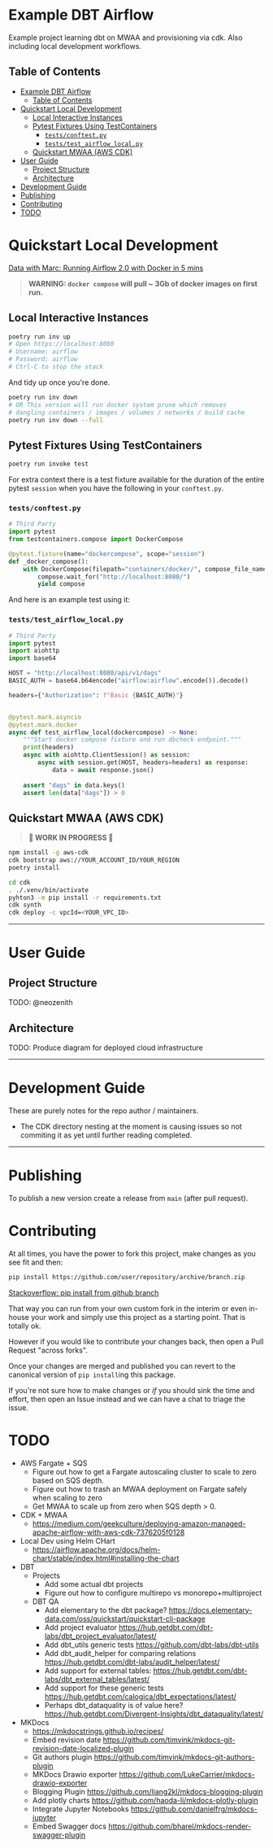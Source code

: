 # Example DBT Airflow
Example project learning dbt on MWAA and provisioning via cdk.
Also including local development workflows.

## Table of Contents

<!--TOC-->

- [Example DBT Airflow](#example-dbt-airflow)
  - [Table of Contents](#table-of-contents)
- [Quickstart Local Development](#quickstart-local-development)
  - [Local Interactive Instances](#local-interactive-instances)
  - [Pytest Fixtures Using TestContainers](#pytest-fixtures-using-testcontainers)
    - [`tests/conftest.py`](#testsconftestpy)
    - [`tests/test_airflow_local.py`](#teststest_airflow_localpy)
  - [Quickstart MWAA (AWS CDK)](#quickstart-mwaa-aws-cdk)
- [User Guide](#user-guide)
  - [Project Structure](#project-structure)
  - [Architecture](#architecture)
- [Development Guide](#development-guide)
- [Publishing](#publishing)
- [Contributing](#contributing)
- [TODO](#todo)

<!--TOC-->

# Quickstart Local Development

[Data with Marc: Running Airflow 2.0 with Docker in 5 mins](https://www.youtube.com/watch?v=aTaytcxy2Ck)

> **WARNING: `docker compose` will pull ~ 3Gb of docker images on first run.**

## Local Interactive Instances

```sh
poetry run inv up
# Open https://localhost:8080
# Username: airflow
# Password: airflow
# Ctrl-C to stop the stack
```

And tidy up once you're done.

```sh
poetry run inv down
# OR This version will run docker system prune which removes
# dangling containers / images / volumes / networks / build cache
poetry run inv down --full
```

## Pytest Fixtures Using TestContainers

```sh
poetry run invoke test
```

For extra context there is a test fixture available for the duration of the entire pytest `session` when you have the following in your `conftest.py`.

### `tests/conftest.py`
```python
# Third Party
import pytest
from testcontainers.compose import DockerCompose

@pytest.fixture(name="dockercompose", scope="session")
def _docker_compose():
    with DockerCompose(filepath="containers/docker/", compose_file_name="docker-compose.airflow.yml", pull=True, build=True) as compose:
        compose.wait_for("http://localhost:8080/")
        yield compose

```

And here is an example test using it:

### `tests/test_airflow_local.py`
```python
# Third Party
import pytest
import aiohttp
import base64

HOST = "http://localhost:8080/api/v1/dags"
BASIC_AUTH = base64.b64encode("airflow:airflow".encode()).decode()

headers={"Authorization": f"Basic {BASIC_AUTH}"}


@pytest.mark.asyncio
@pytest.mark.docker
async def test_airflow_local(dockercompose) -> None:
    """Start docker compose fixture and run dbcheck endpoint."""
    print(headers)
    async with aiohttp.ClientSession() as session:
        async with session.get(HOST, headers=headers) as response:
            data = await response.json()
    
    assert "dags" in data.keys()
    assert len(data["dags"]) > 0
```

## Quickstart MWAA (AWS CDK)

> **🚧 WORK IN PROGRESS 🚧**

```sh
npm install -g aws-cdk
cdk bootstrap aws://YOUR_ACCOUNT_ID/YOUR_REGION
poetry install
```

```sh
cd cdk 
. ./.venv/bin/activate
pyhton3 -m pip install -r requirements.txt
cdk synth
cdk deploy -c vpcId=<YOUR_VPC_ID>
```
---
# User Guide

## Project Structure

TODO: @neozenith

## Architecture

TODO: Produce diagram for deployed cloud infrastructure

----

# Development Guide

These are purely notes for the repo author / maintainers.

 - The CDK directory nesting at the moment is causing issues so not commiting it as yet until further reading completed.

---



# Publishing

To publish a new version create a release from `main` (after pull request).

# Contributing

At all times, you have the power to fork this project, make changes as you see fit and then:

```sh
pip install https://github.com/user/repository/archive/branch.zip
```
[Stackoverflow: pip install from github branch](https://stackoverflow.com/a/24811490/622276)

That way you can run from your own custom fork in the interim or even in-house your work and simply use this project as a starting point. That is totally ok.

However if you would like to contribute your changes back, then open a Pull Request "across forks".

Once your changes are merged and published you can revert to the canonical version of `pip install`ing this package.

If you're not sure how to make changes or _if_ you should sink the time and effort, then open an Issue instead and we can have a chat to triage the issue.


# TODO
 - AWS Fargate + SQS
   - Figure out how to get a Fargate autoscaling cluster to scale to zero based on SQS depth.
   - Figure out how to trash an MWAA deployment on Fargate safely when scaling to zero
   - Get MWAA to scale up from zero when SQS depth > 0.
 - CDK + MWAA
   - https://medium.com/geekculture/deploying-amazon-managed-apache-airflow-with-aws-cdk-7376205f0128
 - Local Dev using Helm CHart
   - https://airflow.apache.org/docs/helm-chart/stable/index.html#installing-the-chart
 - DBT
   - Projects
     - Add some actual dbt projects
     - Figure out how to configure multirepo vs monorepo+multiproject
   - DBT QA
     - Add elementary to the dbt package? https://docs.elementary-data.com/oss/quickstart/quickstart-cli-package
     - Add project evaluator https://hub.getdbt.com/dbt-labs/dbt_project_evaluator/latest/
     - Add dbt_utils generic tests https://github.com/dbt-labs/dbt-utils
     - Add dbt_audit_helper for comparing relations https://hub.getdbt.com/dbt-labs/audit_helper/latest/
     - Add support for external tables: https://hub.getdbt.com/dbt-labs/dbt_external_tables/latest/
     - Add support for these generic tests https://hub.getdbt.com/calogica/dbt_expectations/latest/
     - Perhaps dbt_dataquality is of value here? https://hub.getdbt.com/Divergent-Insights/dbt_dataquality/latest/
 - MKDocs
   - https://mkdocstrings.github.io/recipes/
   - Embed revision date https://github.com/timvink/mkdocs-git-revision-date-localized-plugin
   - Git authors plugin https://github.com/timvink/mkdocs-git-authors-plugin
   - MKDocs Drawio exporter https://github.com/LukeCarrier/mkdocs-drawio-exporter
   - Blogging Plugin https://github.com/liang2kl/mkdocs-blogging-plugin
   - Add plotly charts https://github.com/haoda-li/mkdocs-plotly-plugin
   - Integrate Jupyter Notebooks https://github.com/danielfrg/mkdocs-jupyter   
   - Embed Swagger docs https://github.com/bharel/mkdocs-render-swagger-plugin